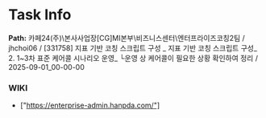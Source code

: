 # Task Info

**Path:** 카페24(주)\본사사업장\[CG]MI본부\비즈니스센터\엔터프라이즈코칭2팀 / jhchoi06 / [331758] 지표 기반 코칭 스크립트 구성 _ 지표 기반 코칭 스크립트 구성_ 2. 1~3차 표준 케어콜 시나리오 운영_ └운영 상 케어콜이 필요한 상황 확인하여 정리 / 2025-09-01_00-00-00

### WIKI
- ["https://enterprise-admin.hanpda.com/"]

